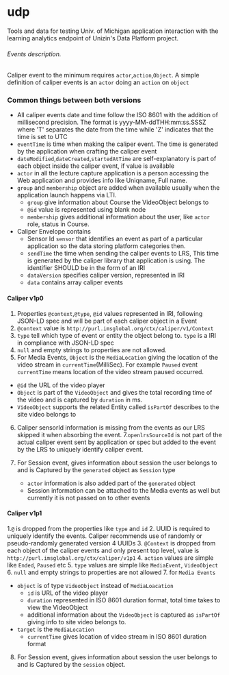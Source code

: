# udp

Tools and data for testing Univ. of Michigan application interaction with 
the learning analytics endpoint of Unizin's Data Platform project.

###### Events description.
Caliper event to the minimum requires `actor`,`action`,`Object`. A simple definition of caliper events is an `actor` doing an `action` on `object` 
### Common things between both versions
*  All caliper events date and time follow the ISO 8601 with the addition of millisecond precision. 
   The format is yyyy-MM-ddTHH:mm:ss.SSSZ where 'T' separates the date from the time while 'Z' indicates that the time is set to UTC
*  `eventTime` is time when making the caliper event. The time is generated by the application when crafting the caliper event
* `dateModified`,`dateCreated`,`startedAtTime` are self-explanatory is part of each object inside the caliper event, if value is available 
* `actor` in all the lecture capture application is a person accessing the Web application and provides info like Uniqname, Full name.
* `group` and `membership` object are added when available usually when the application launch happens via LTI.
  * `group` give information about Course the VideoObject belongs to
  *  `@id` value is represented using blank node
  * `membership` gives additional information about the user, like `actor` role, status in Course.
* Caliper Envelope contains
  * Sensor Id `sensor` that identifies an event as part of a particular application so the data storing platform categories then.
  * `sendTime` the time when sending the caliper events to LRS, This time is generated by the caliper library that application is using. 
     The identifier SHOULD be in the form of an IRI
  * `dataVersion` specifies caliper version, represented in IRI
  * `data` contains array caliper events 
#### Caliper v1p0

1. Properties `@context`,`@type`, `@id` values represented in IRI, following JSON-LD spec and will be part of each caliper object in a Event
2. `@context` value is `http://purl.imsglobal.org/ctx/caliper/v1/Context`
3. `type` tell which type of event or entity the object belong to. `type` is a IRI in compliance with JSON-LD spec
4. `null` and empty strings to properties are not allowed.
5. For Media Events, `Object` is the `MediaLocation` giving the location of the video stream in `currentTime`(MilliSec).
   For example `Paused` event `currentTime` means location of the video stream paused occurred. 
  * `@id` the URL of the video player
  * `Object` is part of the `VideoObject` and gives the total recording time of the video and is captured by `duration` in ms.
  * `VideoObject` supports the related Entity called `isPartOf` describes to the site video belongs to
6. Caliper sensorId information is missing from the events as our LRS skipped it when absorbing the event.
7.`openlrsSourceId` is not part of the actual caliper event sent by application or spec but added to the event by the LRS to uniquely identify caliper event.
 
8. For Session event, gives information about session the user belongs to and is Captured by the `generated` object as `Session` type
    * `actor` information is also added part of the `generated` object
    * Session information can be attached to the Media events as well but currently it is not passed on to other events 

#### Caliper v1p1
1.`@` is dropped from the properties like `type` and `id`
2. UUID is required to uniquely identify the events. Caliper recommends use of randomly or pseudo-randomly generated version 4 UUIDs
3. `@Context` is dropped from each object of the caliper events and only present top level, value is `http://purl.imsglobal.org/ctx/caliper/v1p1`
4. `action` values are simple like `Ended`, `Paused` etc
5. `type` values are simple like `MediaEvent`, `VideoObject`
6. `null` and empty strings to properties are not allowed
7. for `Media Events` 
   * `object` is of type  `VideoObject` instead of `MediaLoacation`
        * `id` is URL of the video player
        * `duration` represented in ISO 8601 duration format, total time takes to view the VideoObject
        * additional information about the `VideoObject` is captured as `isPartOf` giving info to site video belongs to.
   * `target` is the `MediaLocation`
        * `currentTime` gives location of video stream in ISO 8601 duration format
8. For Session event, gives information about session the user belongs to and is Captured by the `session` object.
 
 

